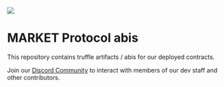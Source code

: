 <img src="https://github.com/MARKETProtocol/dApp/blob/master/src/img/MARKETProtocol-Light.png?raw=true" align="middle">

# MARKET Protocol abis

This repository contains truffle artifacts / abis for our deployed contracts.

Join our [Discord Community](https://marketprotocol.io/discord) to interact with members of our dev staff and other contributors.


